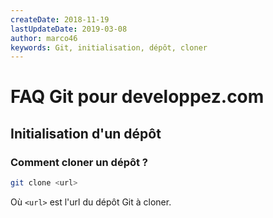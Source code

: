 ```yaml
---
createDate: 2018-11-19
lastUpdateDate: 2019-03-08
author: marco46
keywords: Git, initialisation, dépôt, cloner
---
```


# FAQ Git pour developpez.com

## Initialisation d'un dépôt

### Comment cloner un dépôt ?

```bash
git clone <url>
```

Où `<url>` est l'url du dépôt Git à cloner.
